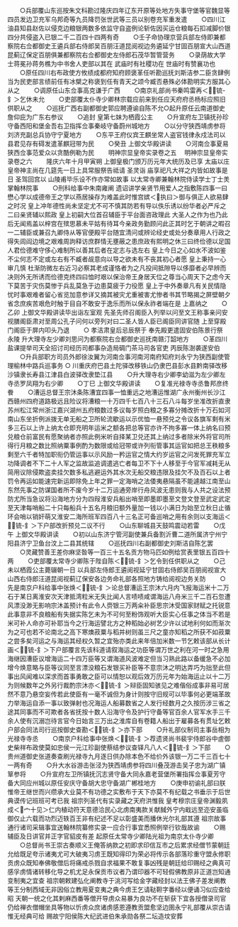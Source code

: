 <!-- { "loadSidebar": true } -->
　　○兵部覆山东巡按朱文科勘过隆庆四年辽东开原等处地方失事守堡等官魏显等四员发边卫充军乌邦奇等九员降罚张世武等三员以别卷充军重发遣
　　○四川江油县知县赵佐以侵克边粮银两数多依监守自盗例论斩佐因买运仓粮每石扣减脚价银四分共侵盗入已银二千二百四十四两有奇
　　○壬子命协理京营兵部左侍即兼都察院右佥都御史王遴兵部右侍郎吴百朋汪道昆阅视边务遴延宁甘固百朋宣大山西道昆蓟辽保定百朋俱兼都察院右佥都御史左侍郎石茂华暂管营务
　　○录荫故大学士蒋冕孙蒋务樵为中书舍人吏部以其在  武庙时有社稷功在  世庙时有赞襄功也
　　○原任四川右布政使方攸绩成都府知府顾褒革任听勘巡抚刘斯洁参二臣贪肆例当为民吏部言绩前任有冰檗之称褒到任有青天之颂今臧否悬殊必体勘明实方服其心从之
　　○调原任山东佥事高克谦于广西
　　○南京礼部尚书秦鸣雷再＜锍-釒＞乞休未允
　　○吏部覆太仆寺少卿林宗载应前来到任应天府府丞杨标应照旧供职从之
　　○巡抚广西右副都御史郭应聘遵谕自陈不允○起升原任云南道御史詹仰庇为广东右参议
　　○追封  皇第七妹为栖霞公主
　　○升宣府左卫镇抚孙珍守备西阳和堡金吾右卫指挥佥事秦岐守备蔚州城地方
　　○以分守狭西靖虏参将刘济充副总兵协守宁夏地方
　　○东平王府仪宾王麒坐常人盗官钱律永戍法司以县君见存有碍发遣革麒冠带为民
　　○癸丑  上御文华殿讲读
　　○河南佥事夏易狭西佥事范爱众以贪酷例勒为民
　　明神宗显皇帝实录卷之五
　明神宗显皇帝实录卷之六
　　隆庆六年十月甲寅朔  上御皇极门颁万历元年大统历及已享  太庙以庄皇帝神主尚在几筵先一日上具常服祭告祗请  圣灵诣  庙享祀凡大祥之内皆如故事是日  圣驾回宫以  山陵甫毕乐设不作亦常如故事  以太常寺卿兼翰林院侍读学士丁士羙掌翰林院事
　　○刑科给事中朱南雍阐  遗诏讲学亲贤节用爱人之指敷陈四事一曰懋心学以成德帝王之学以燕居操存为难盖此时惟宫嫔＜执曰＞御与俱正人欲易肆之时况  皇上冲年德性尚未坚定尤不可不慎其防若有导以佚乐诱以纷华者必严斥之二曰亲贤辅以熙政  皇上初嗣大位首召辅臣于平台面咨政理此  大圣人之作为也乃此后无闻焉盖以梓宫在殡思慕未平姑有待耳今亲政务勤顾问此正其时乞于朝讲之暇召一二辅臣或兼召九卿侍从等官便殿平台随宜清问或辨论经史或处分奏章用人行政之得失闾阎边境之艰难周訽释访庶群情无壅蔽之患庶政有熙明之休三曰终俭德以足国人君俭德难守侈心难制所以善其后者在定志与选左右  皇上今日之心如水不波如鉴不尘何志不定或左右有不臧者觇意向以导之欲未有不丧其初心者愿  皇上秉持一心审几慎  杜渐防微左右近习必察其老成谨恪者为之凡投间抵隙导以侈靡者必早辨而决则外无所诱而俭德克终四曰恤时艰以保治帝王身居天位之尊当心周天下之虑今天下莫苦于灾伤莫惨于兵乱莫急于边患莫疲于力役愿  皇上于中外奏章凡有关民情隐忧时事艰难者留心省览加意参详又摘其被灾尤重被害尤惨者书其节略揭之屏壁朝夕省念庶疾苦艰危时触于目自不敢安于逸乐而所以保永祚者端在是  上嘉纳之
　　○乙卯  上御文华殿讲读毕出诣左室观  先圣先师召阁臣入列举以问至文王称事亲问安视膳阁臣肃对至周公孔子问何以旁列对曰二圣人皆人臣已阁臣同讲官随  上至穿殿门阁臣于屏内叩头乃退
　　○  孝洁肃皇后忌辰祭于  奉先殿更遣固安伯陈景行祭  永陵  升大理寺左少卿刘思问为都察院右佥都御史巡抚南赣汀韶地方
　　○革四川盐课提举司天全招讨司经历司都事杂造局碉门茶马司各官吏  丙辰陈澍袭遂安伯
　　○升兵部职方司员外郎徐汝翼为河南佥事河南河南府知府刘永宁为狭西副使管理榆林中路兵巡事务
○  川重庆府巴县土陀驿改移铁山仍隶巴县彭水县黔南驿改移沙镇隶长寿县江津县白波驿改隶垫江县
　　○升大理寺右少卿李幼滋为左少卿左寺丞罗凤翔为右少卿
　　○丁巳  上御文华殿讲读
　　○复准光禄寺寺丞鲁邦彦终餋
　　○漕运总督王宗沐条陈漕宜四事一恤重远之地漕运惟湖广永州衡州长沙江西赣州四府道路极远且险议将漕粮一十万四千七百八十三石八斗每岁坐准改折直隶苏州松江常州浙江嘉兴湖州五府粮数过多议每岁照白粮之多寡分摊改折十万石如河南山东坐折例派拨无单无船之卫所轮流歇运以示优恤一悬预兑之令议各旗军剩有米多三石以上许上纳太仓即充明年运米之额各把总等官亦许不拘多寡一体上纳名曰预兑粮仓前富民有愿聚纳者亦照此例米听自择某卫兑还其上纳过多者除米外将官司所得行月粮之数比照纳粟事例酌为数限或给冠带或许列衔管事其运官如把总王秩粮多剩至六千者特加职衔仍管运事以示风励一矜运官之情大约岁运官之问发死罪充军立功降调者不下二十人军之监故监追调遣逃亡者每卫不下十人移至于今官军减耗无从简用议除侵欺盗卖挂欠数多私逃避运外其水次无船交粮违限及挂欠不及百石以上者罚令再运如能速完新运即除免上年之罪一定海哨之法倭夷悬隔虽不能遽越江南至山东然先事之防谋国者所不废今岁十二万运通旁岸行舟风波无患则我与人共之设法预防尤所当急议将沿海地方分为四叚淮安兵船出哨至即墨即墨至文登文登至武定武定至天津每哨船二十只每船兵十五名月粮旧额外量加一钱以小满日为始至立秋日止循环会哨以销奸萌又淮安二海所班军四百八十三名正可备巡哨之用有余则以支海运＜锍-釒＞下户部改折预兑二议不行
　　○山东聊城县天鼓鸣震动若雷
　　○戊午  上御文华殿讲读
　　○初以山东济宁管河副使兼兵备割沂曹二道所属济宁州宁阳县济宁卫鱼台汶上二县其统辖
　　○巡抚四川右副都御史刘斯洁自陈乞罢
　　○灵藏赞善王差你麻坚昝等一百三十五名贡方物马匹如例给赏表里银五百四十两
　　○吏部覆太常寺少卿陈于陛自陈＜锍-釒＞乞令到任供职从之
　　○己未以栖霞公主薨辍朝一日  以兵部左侍郎王遴阅视延宁甘固右侍郎吴百朋阅视宣大山西右侍郎汪道昆阅视蓟辽保安各边务命礼部各照地方铸给阅视边务关防
　　○先是南京户科给事中张焕＜锍-釒＞论总督漕运王宗沐六月内飞报海运米十二万石于某日离淮安次天津抵湾粒米无失比闻人言啧啧咸谓海运八舟米三千二百石忽遭风漂没渺无影响宗沐盖预计有此令人赍银三万两籴补臣思宗沐受国家财赋之托锐意此事意非不良粮船有失据实陈乞未为不可何至粉饰观听大臣实心任事之体当不若是米可补人命亦可补耶当今之行海运譬北方之种稻始必树艺少许以试地利何如而渐次为之可也若不论南北之高下寒燠菽粟与稻并树则虽三尺之童亦知稻之所获不如菽粟之尝多矣河运之与海运其经权久暂之宜殆亦类此来年倍加米数一节乞敕该部从长计画＜锍-釒＞下户部覆言先该科道请叙海运之功臣等谓万世之利在河一时之急用海继因漕臣议增海运二十四万臣等又谓海道风波难定但当习熟此路以备缓急不必加增今焕意略与臣等议同至言漂没粮石发银买补臣等不意宗沐之明达弄巧为拙至此但事出风闻难以深求而首事勇敢之臣可以情恕以观后效万历元年为始海运止以十二万为则候数年之外另行裁酌宗沐亦＜锍-釒＞辩臣固知骇见之难偕俗成事非易可居然不意乃悬空妄传若此使臣有一毫不诚但为身计则按守旧规可以毕事何必更端革故力举海运自添一事以致弹射也况海运人船募数省之人发行经数月之久按历涉三省之途其同事而不可欺者各省抚按十数人沿海守令及护行守备等官百余人官军水手三千余人使有沉溺岂待言官今日始言三万出之淮库自有卷籍人船出于雇募各有贯址乞敕户部会同法司行巡按御史查勘＜锍-釒＞亦下部
　　○升礼部仪制司主事岳相为光禄寺寺丞
　　○南京户科给事中张焕＜锍-釒＞荐遗贤尚书裴宇侍郎谷中虗御史柴祥布政使莫如忠侯一元江珍副使蔡结参议查铎凡八人＜锍-釒＞下部
　　○贵州道御史张道奏查刷光禄寺九月逐日供办除本色不给价外该银一万二千三百七十一两有奇
　　○升大水谷游击张泾为狭西靖虏参将四川叠茂游击吴子忠为湖广镇筸参将
　　○升宣府左卫所镇抚沉志贤守备大同永嘉老营堡所署指挥佥事夏芳守备大同应州城以原任安庆守备胡大忠守备湖广郴桂地方
　　○庚申初谕礼部曰朕惟帝王继世而兴缵承大业莫不有功德之实敷布于天下亦莫不有纪载之书垂示于后世典谟传记班班可考已我  祖宗列圣代有实录藏之天府洪惟我  皇考穆宗庄皇帝渊毅夙成＜宀十见＞仁内植动符天意德洽民心北虏南夷款关献馘外宁内戢远至迩安虽临御仅止六载而功烈迈轶百王非有纪述不足以彰盛美而播休光尔礼部其遵  祖宗故事通行诸司采辑事宜送翰林院纂修实录一应合行事宜悉照例举行钦哉故谕
　　○赐辅臣及日讲官并正字官貂皮有差  起原任太常寺少卿陆光祖为南京太仆寺少卿
　　○总督尚书王崇古奏顺义王俺答纳款之初即求印信互市之后累求经僧节蒙朝廷允给既足夸示诸夷尤可大破夷习虏王既知得印为荣必将传示各部落珍重守盟永修职贡虏众既知奉佛敬僧后将痛戒杀戮自求福果不敢复事凶残是朝廷给印赐经之典真可感孚虏情诸转移化导之机尤足永保贡市议者乃谓印器不可轻假佛教原非正道岂知通变制夷之宜查  祖宗朝敕建弘化阐教寺于洮河写给金字藏经封以法王佛子差发阐教等王分制西域无非因俗立教用夏变夷之典今虏王乞请鞑靼字番经以便诵习似应查给昭  天朝一统之化其剌麻西番等僧开导虏众易暴为良功不在斩获下宜各授僧录司官仍给禅衣僧帽坐具等物以忻虏众庶诸虏感恩遵教贡盟愈坚边圉永宁礼部覆从崇古请惟无经典可给  赐故宁阳侯陈大纪武进伯朱承勋各祭二坛造坟安葬
